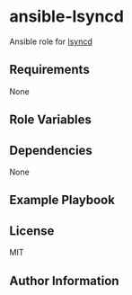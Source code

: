 ansible-lsyncd
==============================

Ansible role for [lsyncd](https://github.com/axkibe/lsyncd)

Requirements
------------

None

Role Variables
--------------


Dependencies
------------

None

Example Playbook
-------------------------

License
-------

MIT

Author Information
------------------
